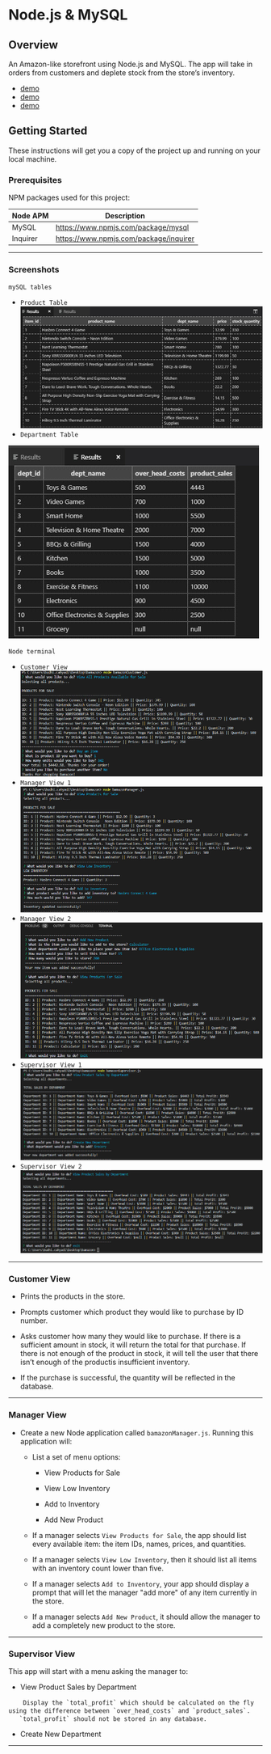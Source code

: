 # Node.js & MySQL

## Overview

An Amazon-like storefront using Node.js and MySQL. The app will take in orders from customers and deplete stock from the store’s inventory.
* [demo](https://github.com/tiger2877/bamazon/blob/master/images/demo.gif)
* [demo](https://github.com/tiger2877/bamazon/blob/master/images/demo1.gif)
* [demo](https://github.com/tiger2877/bamazon/blob/master/images/demo2.gif)

## Getting Started
These instructions will get you a copy of the project up and running on your local machine.

### Prerequisites

NPM packages used for this project:

| Node APM | Description |
| --- | --- |
| MySQL | https://www.npmjs.com/package/mysql|
| Inquirer | https://www.npmjs.com/package/inquirer|

- - -

### Screenshots
```
mySQL tables
```
* `Product Table`
![producttable](https://github.com/tiger2877/bamazon/blob/master/images/producttable.jpg)
* `Department Table`

![departmenttable](https://github.com/tiger2877/bamazon/blob/master/images/depttable.jpg)

```
Node terminal
```
* `Customer View`
![customerview](https://github.com/tiger2877/bamazon/blob/master/images/bamazoncustomer1.jpg)
* `Manager View 1`
![managerview1](https://github.com/tiger2877/bamazon/blob/master/images/bamazonmanager1.jpg)
* `Manager View 2`
![managerview2](https://github.com/tiger2877/bamazon/blob/master/images/bamazonmanager2.jpg)
* `Supervisor View 1`
![supervisorview1](https://github.com/tiger2877/bamazon/blob/master/images/bamazonsupervisor1.jpg)
* `Supervisor View 2` 
![supervisorview2](https://github.com/tiger2877/bamazon/blob/master/images/bamazonsupervisor2.jpg)

- - -

### Customer View

   * Prints the products in the store.

   * Prompts customer which product they would like to purchase by ID number.

   * Asks customer how many they would like to purchase. If there is a sufficient amount in stock, it will return the total for that purchase. If there is not enough of the product in stock, it will tell the user that there isn’t enough of the productis insufficient inventory.

   * If the purchase is successful, the quantity will be reflected in the database.

- - -

### Manager View

* Create a new Node application called `bamazonManager.js`. Running this application will:

  * List a set of menu options:

    * View Products for Sale
    
    * View Low Inventory
    
    * Add to Inventory
    
    * Add New Product

  * If a manager selects `View Products for Sale`, the app should list every available item: the item IDs, names, prices, and quantities.

  * If a manager selects `View Low Inventory`, then it should list all items with an inventory count lower than five.

  * If a manager selects `Add to Inventory`, your app should display a prompt that will let the manager "add more" of any item currently in the store.

  * If a manager selects `Add New Product`, it should allow the manager to add a completely new product to the store.


- - -

### Supervisor View

This app will start with a menu asking the manager to: 

   * View Product Sales by Department
```   
    Display the `total_profit` which should be calculated on the fly using the difference between `over_head_costs` and `product_sales`. 
   `total_profit` should not be stored in any database.
```   
   * Create New Department

- - -
